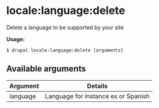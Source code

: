 # locale:language:delete
Delete a language to be supported by your site

**Usage:**
```
$ drupal locale:language:delete [arguments] 
```

## Available arguments
Argument | Details
---------|-------------
language | Language for instance es or Spanish
